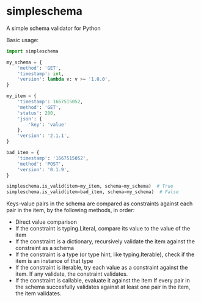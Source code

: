 
# simpleschema

A simple schema validator for Python

Basic usage:
```python
import simpleschema

my_schema = {
	'method': 'GET',
	'timestamp': int,
	'version': lambda v: v >= '1.0.0',
}

my_item = {
	'timestamp': 1667515052,
	'method': 'GET',
	'status': 200,
	'json': {
		'key': 'value'
	},
	'version': '2.1.1',
}

bad_item = {
	'timestamp': '1667515052',
	'method': 'POST',
	'version': '0.1.9',
}

simpleschema.is_valid(item=my_item, schema=my_schema)  # True
simpleschema.is_valid(item=bad_item, schema=my_schema)  # False
```

Keys-value pairs in the schema are compared as constraints against each pair in the item, by the following methods, in order:
- Direct value comparison
- If the constraint is typing.Literal, compare its value to the value of the item
- If the constraint is a dictionary, recursively validate the item against the constraint as a schema
- If the constraint is a type (or type hint, like typing.Iterable), check if the item is an instance of that type
- If the constraint is iterable, try each value as a constraint against the item. If any validate, the constraint validates.
- If the constraint is callable, evaluate it against the item
If every pair in the schema succesfully validates against at least one pair in the item, the item validates.

